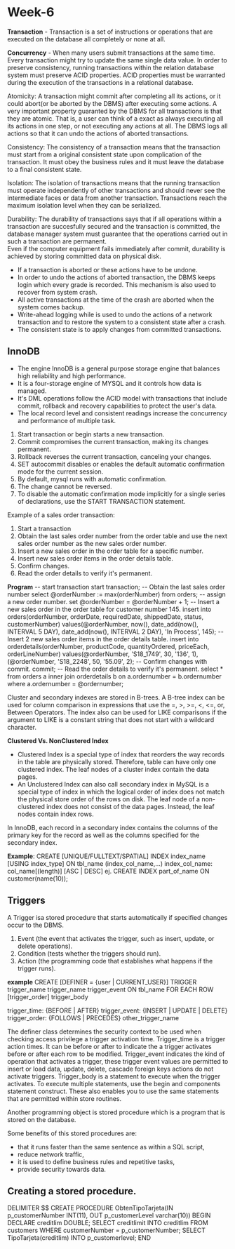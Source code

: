# Week-6
<strong>Transaction</strong> - Transaction is a set of instructions or operations that are executed on the database all completely or none at all.

<strong>Concurrency</strong> - When many users submit transactions at the same time. Every transaction might try to update the same single data value. In order to preserve consistency, running transactions within the relation database system must preserve ACID properties.
ACID properties must be warranted during the execution of the transactions in a relational database.

Atomicity: A transaction might commit after completing all its actions, or it could abort(or be aborted by the DBMS) after executing some actions.
A very important property guaranted by the DBMS for all transactions is that they are atomic. That is, a user can think of a exact as always executing all its actions in one step, or not executing any actions at all.
The DBMS logs all actions so that it can undo the actions of aborted transactions.

Consistency: The consistency of a transaction means that the transaction must start from a original consistent state upon complication of the transaction.
It must obey the business rules and it must leave the database to a final consistent state.

Isolation: The isolation of transactions means that the running transaction must operate independently of other transactions and should never see the intermediate faces or data from another transaction.
Transactions reach the maximum isolation level when they can be serialized.

Durability: The durability of transactions says that if all operations within a transaction are succesfully secured and the transaction is committed, the database manager system must guarantee that the operations carried out in such a transaction are permanent.	
Even if the computer equipment fails immediately after commit, durability is achieved by storing committed data on physical disk.

- If a transaction is aborted or these actions have to be undone.
- In order to undo the actions of aborted transaction, the DBMS keeps login which every grade is recorded. This mechanism is also used to recover from system crash.
- All active transactions at the time of the crash are aborted when the system comes backup.
- Write-ahead logging while is used to undo the actions of a network transaction and to restore the system to a consistent state after a crash.
- The consistent state is to apply changes from committed transactions.

## InnoDB
- The engine InnoDB is a general purpose storage engine that balances high reliability and high performance.
- It is a four-storage engine of MYSQL and it controls how data is managed.
- It's DML operations follow the ACID model with transactions that include commit, rollback and recovery capabilities to protect the user's data.
- The local record level and consistent readings increase the concurrency and performance of multiple task.

1. Start transaction or begin starts a new transaction.
2. Commit compromises the current transaction, making its changes permanent.
3. Rollback reverses the current transaction, canceling your changes.
4. SET autocommit disables or enables the default automatic confirmation mode for the current session.
5. By default, mysql runs with automatic confirmation.
6. The change cannot be reversed.
7. To disable the automatic confirmation mode implicitly for a single series of declarations, use the START TRANSACTION statement.

Example of a sales order transaction:
1. Start a transaction
2. Obtain the last sales order number from the order table and use the next sales order number as the new sales order number.
3. Insert a new sales order in the order table for a specific number.
4. Insert new sales order items in the order details table.
5. Confirm changes.
6. Read the order details to verify it's permanent.

<strong>Program</strong>
-- start transaction
start transaction;
-- Obtain the last sales order number
select @orderNumber := max(orderNumber) from orders;
-- assign a new order number.
set @orderNumber = @orderNumber + 1;
-- Insert a new sales order in the order table for customer number 145.
insert into orders(orderNumber, orderDate, requiredDate, shippedDate, status, customerNumber)
values(@orderNumber, now(), date_add(now(), INTERVAL 5 DAY), date_add(now(), INTERVAL 2 DAY), 'In Process', 145);
-- Insert 2 new sales order items in the order details table.
insert into orderdetails(orderNumber, productCode, quantityOrdered, priceEach, orderLineNumber) values(@orderNumber, 'S18_1749', 30, '136', 1), (@orderNumber, 'S18_2248', 50, '55.09', 2);
-- Confirm changes with commit.
commit;
-- Read the order details to verify it's permanent.
select * from orders a inner join orderdetails b on a.ordernumber = b.ordernumber where a.ordernumber = @ordernumber;

Cluster and secondary indexes are stored in B-trees.
A B-tree index can be used for column comparison in expressions that use the =, >, >=, <, <=, or, Between Operators.
The index also can be used for LIKE comparisons if the argument to LIKE is a constant string that does not start with a wildcard character.

<strong>Clustered Vs. NonClustered Index</strong>
- Clustered Index is a special type of index that reorders the way records in the table are physically stored. Therefore, table can have only one clustered index. The leaf nodes of a cluster index contain the data pages.
- An Unclustered Index can also call secondary index in MySQL is a special type of index in which the logical order of index does not match the physical store order of the rows on disk. The leaf node of a non-clustered index does not consist of the data pages. Instead, the leaf nodes contain index rows.

In InnoDB, each record in a secondary index contains the columns of the primary key for the record as well as the columns specified for the secondary index.

<b>Example</b>:
CREATE [UNIQUE/FULLTEXT/SPATIAL] INDEX index_name [USING index_type] ON tbl_name (index_col_name,...)
index_col_name:
col_name[(length)] [ASC | DESC]
ej. CREATE INDEX part_of_name ON customer(name(10));

## Triggers
A Trigger isa stored procedure that starts automatically if specified changes occur to the DBMS.
1. Event (the event that activates the trigger, such as insert, update, or delete operations).
2. Condition (tests whether the triggers should run).
3. Action (the programming code that establishes what happens if the trigger runs).

<b>example</b>
CREATE 
	[DEFINER = {user | CURRENT_USER}]
	TRIGGER trigger_name
	trigger_name trigger_event
	ON tbl_name FOR EACH ROW
[trigger_order] trigger_body

trigger_time: {BEFORE | AFTER}
trigger_event: {INSERT | UPDATE | DELETE}
trigger_order: {FOLLOWS | PRECEDES} other_trigger_name

The definer class determines the security context to be used when checking access privilege a trigger activation time.
Trigger_time is a trigger action times. It can be before or after to indicate the a trigger activates before or after each row to be modified.
Trigger_event indicates the kind of operation that activates a trigger, these trigger event values are permitted to insert or load data, update, delete, cascade foreign keys actions do not activate triggers.
Trigger_body is a statement to execute when the trigger activates.
To execute multiple statements, use the begin and components statement construct. These also enables you to use the same statements that are permitted within store routines.


Another programming object is stored procedure which is a program that is stored on the database.

Some benefits of this stored procedures are:
- that it runs faster than the same sentence as within a SQL script,
- reduce network traffic,
- it is used to define business rules and repetitive tasks,
- provide security towards data.

## Creating a stored procedure.

DELIMITER $$
	CREATE PROCEDURE ObtenTipoTarjeta(IN p_customerNumber INT(11), OUT p_customerLevel varchar(10))
	BEGIN
		DECLARE creditlim DOUBLE;
		SELECT creditlimit INTO creditlim
		FROM customers
		WHERE customerNumber = p_customerNumber;
		SELECT TipoTarjeta(creditlim)
		INTO p_customerlevel;
	END
